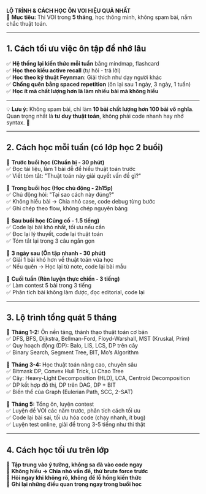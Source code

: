 **LỘ TRÌNH & CÁCH HỌC ÔN VOI HIỆU QUẢ NHẤT**  
🚀 **Mục tiêu:** Thi VOI trong **5 tháng**, học thông minh, không spam bài, nắm chắc thuật toán.  

---

## **1. Cách tối ưu việc ôn tập để nhớ lâu**  

✅ **Hệ thống lại kiến thức mỗi tuần** bằng mindmap, flashcard  
✅ **Học theo kiểu active recall** (tự hỏi - trả lời)  
✅ **Học theo kỹ thuật Feynman**: Giải thích như dạy người khác  
✅ **Chống quên bằng spaced repetition** (ôn lại sau 1 ngày, 3 ngày, 1 tuần)  
✅ **Học ít mà chất lượng hơn là làm nhiều bài mà không hiểu**  

---

💡 **Lưu ý:** Không spam bài, chỉ làm **10 bài chất lượng hơn 100 bài vô nghĩa**. Quan trọng nhất là **tư duy thuật toán**, không phải code nhanh hay nhớ syntax. 🚀

---  

## **2. Cách học mỗi tuần (có lớp học 2 buổi)**  

📌 **Trước buổi học (Chuẩn bị - 30 phút)**  
✅ Đọc tài liệu, làm 1 bài dễ để hiểu thuật toán trước  
✅ Viết tóm tắt: "Thuật toán này giải quyết vấn đề gì?"  

📌 **Trong buổi học (Học chủ động - 2h15p)**  
✅ Chủ động hỏi: "Tại sao cách này đúng?"  
✅ Không hiểu bài → Chia nhỏ case, code debug từng bước  
✅ Ghi chép theo flow, không chép nguyên bảng  

📌 **Sau buổi học (Củng cố - 1.5 tiếng)**  
✅ Code lại bài khó nhất, tối ưu nếu cần  
✅ Đọc lại lý thuyết, code lại thuật toán  
✅ Tóm tắt lại trong 3 câu ngắn gọn  

📌 **3 ngày sau (Ôn tập nhanh - 30 phút)**  
✅ Giải 1 bài khó hơn về thuật toán vừa học  
✅ Nếu quên → Học lại từ note, code lại bài mẫu  

📌 **Cuối tuần (Rèn luyện thực chiến - 3 tiếng)**  
✅ Làm contest 5 bài trong 3 tiếng  
✅ Phân tích bài không làm được, đọc editorial, code lại  

---  

## **3. Lộ trình tổng quát 5 tháng**  

📌 **Tháng 1-2:** Ôn nền tảng, thành thạo thuật toán cơ bản  
✅ DFS, BFS, Dijkstra, Bellman-Ford, Floyd-Warshall, MST (Kruskal, Prim)  
✅ Quy hoạch động (DP): Balo, LIS, LCS, DP trên cây  
✅ Binary Search, Segment Tree, BIT, Mo’s Algorithm  

📌 **Tháng 3-4:** Học thuật toán nâng cao, chuyên sâu  
✅ Bitmask DP, Convex Hull Trick, Li Chao Tree  
✅ Cây: Heavy-Light Decomposition (HLD), LCA, Centroid Decomposition  
✅ DP kết hợp đồ thị, DP trên DAG, DP + BIT  
✅ Biến thể của Graph (Eulerian Path, SCC, 2-SAT)  

📌 **Tháng 5:** Tổng ôn, luyện contest  
✅ Luyện đề VOI các năm trước, phân tích cách tối ưu  
✅ Code lại bài sai, tối ưu hóa code (chạy nhanh, ít bug)  
✅ Luyện test online, giải đề trong 3-5 tiếng như thi thật  

---  

## **4. Cách học tối ưu trên lớp**  

🎯 **Tập trung vào ý tưởng, không sa đà vào code ngay**  
🎯 **Không hiểu → Chia nhỏ vấn đề, thử brute force trước**  
🎯 **Hỏi ngay khi không rõ, không để lỗ hổng kiến thức**  
🎯 **Ghi lại những điều quan trọng ngay trong buổi học**  
